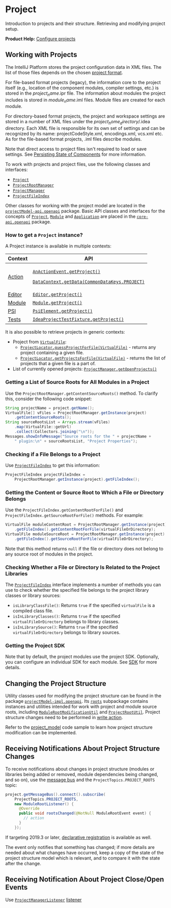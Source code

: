 <!-- Copyright 2000-2024 JetBrains s.r.o. and contributors. Use of this source code is governed by the Apache 2.0 license. -->

# Project

<link-summary>Introduction to projects and their structure. Retrieving and modifying project setup.</link-summary>

<tldr>

**Product Help:** [Configure projects](https://www.jetbrains.com/help/idea/working-with-projects.html)

</tldr>

## Working with Projects

The IntelliJ Platform stores the project configuration data in XML files.
The list of those files depends on the chosen [project format](https://www.jetbrains.com/help/idea/creating-and-managing-projects.html#project-formats).

For file-based format projects (legacy), the information core to the project itself (e.g., location of the component modules, compiler settings, etc.) is stored in the <path>$project_name$.ipr</path> file.
The information about modules the project includes is stored in <path>$module_name$.iml</path> files.
Module files are created for each module.

For directory-based format projects, the project and workspace settings are stored in a number of XML files under the <path>$project_home_directory$/.idea</path> directory.
Each XML file is responsible for its own set of settings and can be recognized by its name: <path>projectCodeStyle.xml</path>, <path>encodings.xml</path>, <path>vcs.xml</path> etc.
As for the file-based format projects, <path>.iml</path> files describe modules.

Note that direct access to project files isn't required to load or save settings.
See [Persisting State of Components](persisting_state_of_components.md) for more information.

To work with projects and project files, use the following classes and interfaces:
* [`Project`](%gh-ic%/platform/core-api/src/com/intellij/openapi/project/Project.java)
* [`ProjectRootManager`](%gh-ic%/platform/projectModel-api/src/com/intellij/openapi/roots/ProjectRootManager.java)
* [`ProjectManager`](%gh-ic%/platform/projectModel-api/src/com/intellij/openapi/project/ProjectManager.java)
* [`ProjectFileIndex`](%gh-ic%/platform/projectModel-api/src/com/intellij/openapi/roots/ProjectFileIndex.java)

Other classes for working with the project model are located in the [`projectModel-api.openapi`](%gh-ic%/platform/projectModel-api/src/com/intellij/openapi) package.
Basic API classes and interfaces for the concepts of [`Project`](%gh-ic%/platform/core-api/src/com/intellij/openapi/project/Project.java), [`Module`](%gh-ic%/platform/core-api/src/com/intellij/openapi/module/Module.java) and [`Application`](%gh-ic%/platform/core-api/src/com/intellij/openapi/application/Application.java)  are placed in the [`core-api.openapi`](%gh-ic%/platform/core-api/src/com/intellij/openapi) package.

### How to get a `Project` instance?

A Project instance is available in multiple contexts:

| Context                          | API                                                                                                                                                                                                                                                      |
|----------------------------------|----------------------------------------------------------------------------------------------------------------------------------------------------------------------------------------------------------------------------------------------------------|
| [Action](basic_action_system.md) | <p>[`AnActionEvent.getProject()`](%gh-ic%/platform/editor-ui-api/src/com/intellij/openapi/actionSystem/AnActionEvent.java)</p><p>[`DataContext.getData(CommonDataKeys.PROJECT)`](%gh-ic%/platform/core-ui/src/openapi/actionSystem/DataContext.java)</p> |
| [Editor](editor_basics.md)       | [`Editor.getProject()`](%gh-ic%/platform/editor-ui-api/src/com/intellij/openapi/editor/Editor.java)                                                                                                                                                      |
| [Module](module.md)              | [`Module.getProject()`](%gh-ic%/platform/core-api/src/com/intellij/openapi/module/Module.java)                                                                                                                                                           |
| [PSI](psi.md)                    | [`PsiElement.getProject()`](%gh-ic%/platform/core-api/src/com/intellij/psi/PsiElement.java)                                                                                                                                                              |
| [Tests](testing_plugins.md)      | [`IdeaProjectTestFixture.getProject()`](%gh-ic%/platform/testFramework/src/com/intellij/testFramework/fixtures/IdeaProjectTestFixture.java)                                                                                                              |

It is also possible to retrieve projects in generic contexts:
* Project from [`VirtualFile`](virtual_file.md):
  * [`ProjectLocator.guessProjectForFile(VirtualFile)`](%gh-ic%/platform/core-api/src/com/intellij/openapi/project/ProjectLocator.kt) - returns any project containing a given file.
  * [`ProjectLocator.getProjectsForFile(VirtualFile)`](%gh-ic%/platform/core-api/src/com/intellij/openapi/project/ProjectLocator.kt) - returns the list of projects that a given file is a part of.
* List of currently opened projects: [`ProjectManager.getOpenProjects()`](%gh-ic%/platform/projectModel-api/src/com/intellij/openapi/project/ProjectManager.java)

### Getting a List of Source Roots for All Modules in a Project

Use the `ProjectRootManager.getContentSourceRoots()` method.
To clarify this, consider the following code snippet:

```java
String projectName = project.getName();
VirtualFile[] vFiles = ProjectRootManager.getInstance(project)
    .getContentSourceRoots();
String sourceRootsList = Arrays.stream(vFiles)
    .map(VirtualFile::getUrl)
    .collect(Collectors.joining("\n"));
Messages.showInfoMessage("Source roots for the " + projectName +
    " plugin:\n" + sourceRootsList, "Project Properties");
```

### Checking if a File Belongs to a Project

Use [`ProjectFileIndex`](%gh-ic%/platform/projectModel-api/src/com/intellij/openapi/roots/ProjectFileIndex.java) to get this information:

```java
ProjectFileIndex projectFileIndex =
    ProjectRootManager.getInstance(project).getFileIndex();
```

### Getting the Content or Source Root to Which a File or Directory Belongs

Use the `ProjectFileIndex.getContentRootForFile()` and `ProjectFileIndex.getSourceRootForFile()` methods.
For example:

```java
VirtualFile moduleContentRoot = ProjectRootManager.getInstance(project)
    .getFileIndex().getContentRootForFile(virtualFileOrDirectory);
VirtualFile moduleSourceRoot = ProjectRootManager.getInstance(project)
    .getFileIndex().getSourceRootForFile(virtualFileOrDirectory);
```

Note that this method returns `null` if the file or directory does not belong to any source root of modules in the project.

### Checking Whether a File or Directory Is Related to the Project Libraries

The [`ProjectFileIndex`](%gh-ic%/platform/projectModel-api/src/com/intellij/openapi/roots/ProjectFileIndex.java) interface implements a number of methods you can use to check whether the specified file belongs to the project library classes or library sources:
* `isLibraryClassFile()`: Returns `true` if the specified `virtualFile` is a compiled class file.
* `isInLibraryClasses()`: Returns `true` if the specified `virtualFileOrDirectory` belongs to library classes.
* `isInLibrarySource()`: Returns `true` if the specified `virtualFileOrDirectory` belongs to library sources.

### Getting the Project SDK

Note that by default, the project modules use the project SDK.
Optionally, you can configure an individual SDK for each module.
See [SDK](sdk.md) for more details.

## Changing the Project Structure

Utility classes used for modifying the project structure can be found in the package [`projectModel-impl.openapi`](%gh-ic%/platform/projectModel-impl/src/com/intellij/openapi).
Its [`roots`](%gh-ic%/platform/projectModel-impl/src/com/intellij/openapi/roots) subpackage contains instances and utilities intended for work with project and module source roots, including [`ModuleRootModificationUtil`](%gh-ic%/platform/projectModel-api/src/com/intellij/openapi/roots/ModuleRootModificationUtil.java) and [`ProjectRootUtil`](%gh-ic%/platform/projectModel-impl/src/com/intellij/openapi/projectRoots/impl/ProjectRootUtil.java).
Project structure changes need to be performed in [write action](general_threading_rules.md#read-write-lock).

Refer to the [project_model](%gh-sdk-samples%/project_model/src/main/java/org/intellij/sdk/project/model/ModificationAction.java) code sample to learn how project structure modification can be implemented.

## Receiving Notifications About Project Structure Changes

To receive notifications about changes in project structure (modules or libraries being added or removed, module dependencies being changed, and so on), use the [message bus](messaging_infrastructure.md) and the `ProjectTopics.PROJECT_ROOTS` topic:

```java
project.getMessageBus().connect().subscribe(
    ProjectTopics.PROJECT_ROOTS,
    new ModuleRootListener() {
      @Override
      public void rootsChanged(@NotNull ModuleRootEvent event) {
        // action
      }
    });
```

If targeting 2019.3 or later, [declarative registration](plugin_listeners.md) is available as well.

The event only notifies that something has changed; if more details are needed about what changes have occurred, keep a copy of the state of the project structure model which is relevant, and to compare it with the state after the change.

## Receiving Notification About Project Close/Open Events

Use [`ProjectManagerListener`](%gh-ic%/platform/projectModel-api/src/com/intellij/openapi/project/ProjectManagerListener.java) [listener](plugin_listeners.md)
